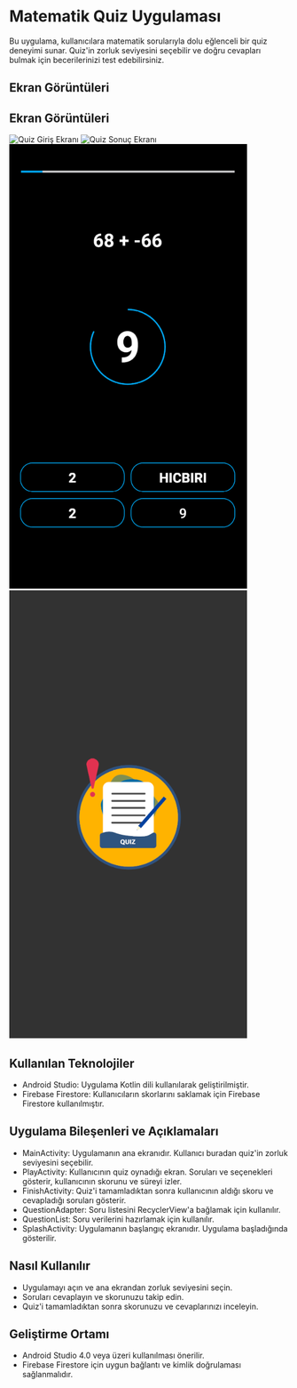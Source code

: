 # Matematik Quiz Uygulaması
Bu uygulama, kullanıcılara matematik sorularıyla dolu eğlenceli bir quiz deneyimi sunar. Quiz'in zorluk seviyesini seçebilir ve doğru cevapları bulmak için becerilerinizi test edebilirsiniz.

## Ekran Görüntüleri
## Ekran Görüntüleri

![Quiz Giriş Ekranı](app/screenshots/Quiz%20Giriş.png)
![Quiz Sonuç Ekranı](app/screenshots/Quiz%20Sonuç.png)
![Quiz Soru Ekranı](app/screenshots/Quiz%20Soru.png)
![Quiz Splash Ekranı](app/screenshots/Quiz%20Splash.png)


## Kullanılan Teknolojiler
- Android Studio: Uygulama Kotlin dili kullanılarak geliştirilmiştir.
- Firebase Firestore: Kullanıcıların skorlarını saklamak için Firebase Firestore kullanılmıştır.

## Uygulama Bileşenleri ve Açıklamaları
- MainActivity: Uygulamanın ana ekranıdır. Kullanıcı buradan quiz'in zorluk seviyesini seçebilir.
- PlayActivity: Kullanıcının quiz oynadığı ekran. Soruları ve seçenekleri gösterir, kullanıcının skorunu ve süreyi izler.
- FinishActivity: Quiz'i tamamladıktan sonra kullanıcının aldığı skoru ve cevapladığı soruları gösterir.
- QuestionAdapter: Soru listesini RecyclerView'a bağlamak için kullanılır.
- QuestionList: Soru verilerini hazırlamak için kullanılır.
- SplashActivity: Uygulamanın başlangıç ekranıdır. Uygulama başladığında gösterilir.

## Nasıl Kullanılır
- Uygulamayı açın ve ana ekrandan zorluk seviyesini seçin.
- Soruları cevaplayın ve skorunuzu takip edin.
- Quiz'i tamamladıktan sonra skorunuzu ve cevaplarınızı inceleyin.

## Geliştirme Ortamı
- Android Studio 4.0 veya üzeri kullanılması önerilir.
- Firebase Firestore için uygun bağlantı ve kimlik doğrulaması sağlanmalıdır.
